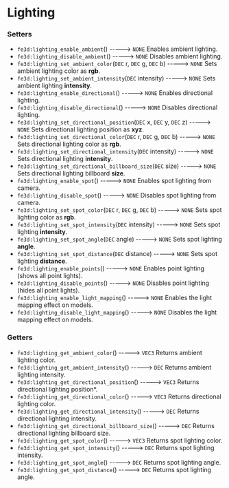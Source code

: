 # Lighting
### Setters
- `fe3d:lighting_enable_ambient`() -----> `NONE`
  Enables ambient lighting.
- `fe3d:lighting_disable_ambient`() -----> `NONE`
  Disables ambient lighting.
- `fe3d:lighting_set_ambient_color`(`DEC` r, `DEC` g, `DEC` b) -----> `NONE`
  Sets ambient lighting color as **rgb**.
- `fe3d:lighting_set_ambient_intensity`(`DEC` intensity) -----> `NONE`
  Sets ambient lighting **intensity**.
- `fe3d:lighting_enable_directional`() -----> `NONE`
  Enables directional lighting.
- `fe3d:lighting_disable_directional`() -----> `NONE`
  Disables directional lighting.
- `fe3d:lighting_set_directional_position`(`DEC` x, `DEC` y, `DEC` z) -----> `NONE`
  Sets directional lighting position as **xyz**.
- `fe3d:lighting_set_directional_color`(`DEC` r, `DEC` g, `DEC` b) -----> `NONE`
  Sets directional lighting color as **rgb**.
- `fe3d:lighting_set_directional_intensity`(`DEC` intensity) -----> `NONE`
  Sets directional lighting **intensity**.
- `fe3d:lighting_set_directional_billboard_size`(`DEC` size) -----> `NONE`
  Sets directional lighting billboard **size**.
- `fe3d:lighting_enable_spot`() -----> `NONE`
  Enables spot lighting from camera.
- `fe3d:lighting_disable_spot`() -----> `NONE`
  Disables spot lighting from camera.
- `fe3d:lighting_set_spot_color`(`DEC` r, `DEC` g, `DEC` b) -----> `NONE`
  Sets spot lighting color as **rgb**.
- `fe3d:lighting_set_spot_intensity`(`DEC` intensity) -----> `NONE`
  Sets spot lighting **intensity**.
- `fe3d:lighting_set_spot_angle`(`DEC` angle) -----> `NONE`
  Sets spot lighting **angle**.
- `fe3d:lighting_set_spot_distance`(`DEC` distance) -----> `NONE`
  Sets spot lighting **distance**.
- `fe3d:lighting_enable_points`() -----> `NONE`
  Enables point lighting (shows all point lights).
- `fe3d:lighting_disable_points`() -----> `NONE`
  Disables point lighting (hides all point lights).
- `fe3d:lighting_enable_light_mapping`() -----> `NONE`
  Enables the light mapping effect on models.
- `fe3d:lighting_disable_light_mapping`() -----> `NONE`
  Disables the light mapping effect on models.
### Getters
- `fe3d:lighting_get_ambient_color`() -----> `VEC3`
  Returns ambient lighting color.
- `fe3d:lighting_get_ambient_intensity`() -----> `DEC`
  Returns ambient lighting intensity.
- `fe3d:lighting_get_directional_position`() -----> `VEC3`
  Returns directional lighting position*.
- `fe3d:lighting_get_directional_color`() -----> `VEC3`
  Returns directional lighting color.
- `fe3d:lighting_get_directional_intensity`() -----> `DEC`
  Returns directional lighting intensity.
- `fe3d:lighting_get_directional_billboard_size`() -----> `DEC`
  Returns directional lighting billboard size.
- `fe3d:lighting_get_spot_color`() -----> `VEC3`
  Returns spot lighting color.
- `fe3d:lighting_get_spot_intensity`() -----> `DEC`
  Returns spot lighting intensity.
- `fe3d:lighting_get_spot_angle`() -----> `DEC`
  Returns spot lighting angle.
- `fe3d:lighting_get_spot_distance`() -----> `DEC`
  Returns spot lighting angle.
